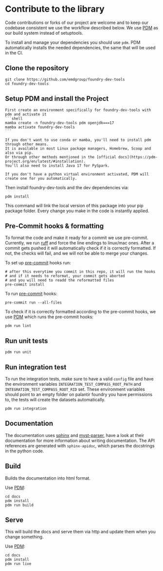 # Contribute to the library

Code contributions or forks of our project are welcome
and to keep our codebase consistent we use the workflow described below.
We use [PDM] as our build system instead of setuptools.

To install and manage your dependencies you should use `pdm`.
PDM automatically installs the needed dependencies, the same that will be used in the CI.

## Clone the repository

```shell
git clone https://github.com/emdgroup/foundry-dev-tools
cd foundry-dev-tools
```

## Setup PDM and install the Project

````{tab} Conda/Mamba
First create an environment specifically for foundry-dev-tools with pdm and activate it
```shell
mamba create -n foundry-dev-tools pdm openjdk===17
mamba activate foundry-dev-tools
```
````
````{tab} Without Conda/Mamba
If you don't want to use conda or mamba, you'll need to install pdm through other means.
It is available in most Linux package managers, Homebrew, Scoop and also via pip.
Or through other methods mentioned in the [official docs](https://pdm-project.org/en/latest/#installation).
You'll also need to install Java 17 for PySpark.

If you don't have a python virtual environment activated, PDM will create one for you automatically.
````

Then install foundry-dev-tools and the dev dependencies via:
```shell
pdm install
```


This command will link the local version of this package into your pip package folder.
Every change you make in the code is instantly applied.

## Pre-Commit hooks & formatting

To format the code and make it ready for a commit we use pre-commit.
Currently, we run [ruff] and force the line endings to linux/mac ones.
After a commit gets pushed it will automatically check if it is correctly formatted.
If not, the checks will fail, and we will not be able to merge your changes.

To set up [pre-commit] hooks run:

```shell
# after this everytime you commit in this repo, it will run the hooks
# and if it needs to reformat, your commit gets aborted
# and you will need to readd the reformatted files
pre-commit install
```

To run [pre-commit] hooks:

```shell
pre-commit run --all-files
```

To check if it is correctly formatted according
to the pre-commit hooks, we use [PDM]
which runs the pre-commit hooks:

```shell
pdm run lint
```


## Run unit tests

```shell
pdm run unit
```

## Run integration test

To run the integration tests, make sure to have a valid `config` file and have the environment variables `INTEGRATION_TEST_COMPASS_ROOT_PATH` and `INTEGRATION_TEST_COMPASS_ROOT_RID` set.
These environment variables should point to an empty folder on palantir foundry you have permissions to,
the tests will create the datasets automatically.

```shell
pdm run integration
```


## Documentation

The documentation uses [sphinx] and [myst-parser],
have a look at their documentation for more information about writing documentation.
The API references are generated with `sphinx-apidoc`, which parses the docstrings in the python code.

## Build

Builds the documentation into html format.

Use [PDM]:
```shell
cd docs
pdm install
pdm run build
```

## Serve

This will build the docs and serve them via http and update them when you change something.

Use [PDM]:
```shell
cd docs
pdm install
pdm run live
```


[PDM]: https://pdm-project.org/
[pre-commit]: https://pre-commit.com/
[black]: https://github.com/psf/black
[ruff]: https://github.com/astral-sh/ruff
[sphinx]: https://www.sphinx-doc.org
[myst-parser]: https://myst-parser.readthedocs.io
